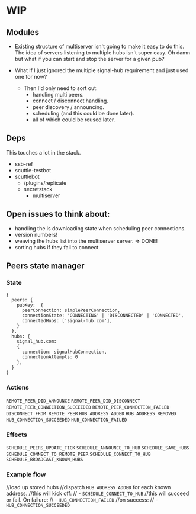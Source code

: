 # WIP

## Modules

- Existing structure of multiserver isn't going to make it easy to do this. The idea of servers listening to multiple hubs isn't super easy. Oh damn but what if you can start and stop the server for a given pub?

- What if I just ignored the multiple signal-hub requirement and just used one for now?
  - Then I'd only need to sort out:
    - handling multi peers.
    - connect / disconnect handling.
    - peer discovery / announcing.
    - scheduling (and this could be done later).
    - all of which could be reused later.

## Deps

This touches a lot in the stack.

- ssb-ref
- scuttle-testbot
- scuttlebot
  - /plugins/replicate
  - secretstack
    - multiserver

## Open issues to think about:

- handling the is downloading state when scheduling peer connections.
- version numbers!
- weaving the hubs list into the multiserver server. => DONE!
- sorting hubs if they fail to connect. 

## Peers state manager

### State

```
{
  peers: {
    pubKey:  {
      peerConnection: simplePeerConnection,
      connectionState: 'CONNECTING' | 'DISCONNECTED' | 'CONNECTED',
      connectedHubs: ['signal-hub.com'],
    } 
  },
  hubs: {
    signal_hub.com: 
    {
      connection: signalHubConnection,
      connectionAttempts: 0
    },
  }
}
```

### Actions

`REMOTE_PEER_DID_ANNOUNCE`
`REMOTE_PEER_DID_DISCONNECT`
`REMOTE_PEER_CONNECTION_SUCCEEDED`
`REMOTE_PEER_CONNECTION_FAILED`
`DISCONNECT_FROM_REMOTE_PEER`
`HUB_ADDRESS_ADDED`
`HUB_ADDRESS_REMOVED`
`HUB_CONNECTION_SUCCEEDED`
`HUB_CONNECTION_FAILED`

### Effects

`SCHEDULE_PEERS_UPDATE_TICK`
`SCHEDULE_ANNOUNCE_TO_HUB`
`SCHEDULE_SAVE_HUBS`
`SCHEDULE_CONNECT_TO_REMOTE_PEER`
`SCHEDULE_CONNECT_TO_HUB`
`SCHEDULE_BROADCAST_KNOWN_HUBS`

### Example flow

//load up stored hubs
//dispatch `HUB_ADDRESS_ADDED` for each known address.
//this will kick off:
// - `SCHEDULE_CONNECT_TO_HUB`
//this will succeed or fail. On failure:
// - `HUB_CONNECTION_FAILED`
//on success:
// - `HUB_CONNECTION_SUCCEEDED`

